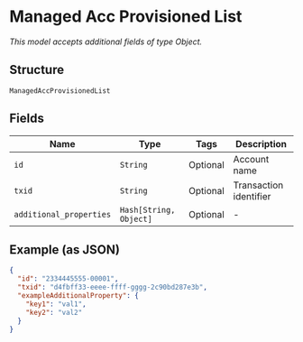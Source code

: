 
# Managed Acc Provisioned List

*This model accepts additional fields of type Object.*

## Structure

`ManagedAccProvisionedList`

## Fields

| Name | Type | Tags | Description |
|  --- | --- | --- | --- |
| `id` | `String` | Optional | Account name |
| `txid` | `String` | Optional | Transaction identifier |
| `additional_properties` | `Hash[String, Object]` | Optional | - |

## Example (as JSON)

```json
{
  "id": "2334445555-00001",
  "txid": "d4fbff33-eeee-ffff-gggg-2c90bd287e3b",
  "exampleAdditionalProperty": {
    "key1": "val1",
    "key2": "val2"
  }
}
```

